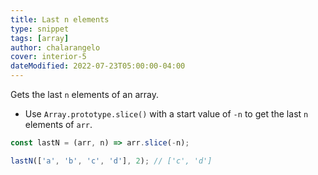 ```yaml
---
title: Last n elements
type: snippet
tags: [array]
author: chalarangelo
cover: interior-5
dateModified: 2022-07-23T05:00:00-04:00
---
```


Gets the last `n` elements of an array.

- Use `Array.prototype.slice()` with a start value of `-n` to get the last `n` elements of `arr`.

```js
const lastN = (arr, n) => arr.slice(-n);
```

```js
lastN(['a', 'b', 'c', 'd'], 2); // ['c', 'd']
```
